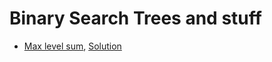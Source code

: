 # Binary Search Trees and stuff

* [Max level sum](https://leetcode.com/problems/maximum-level-sum-of-a-binary-tree/submissions/), [Solution](Solution/BST1.md)
